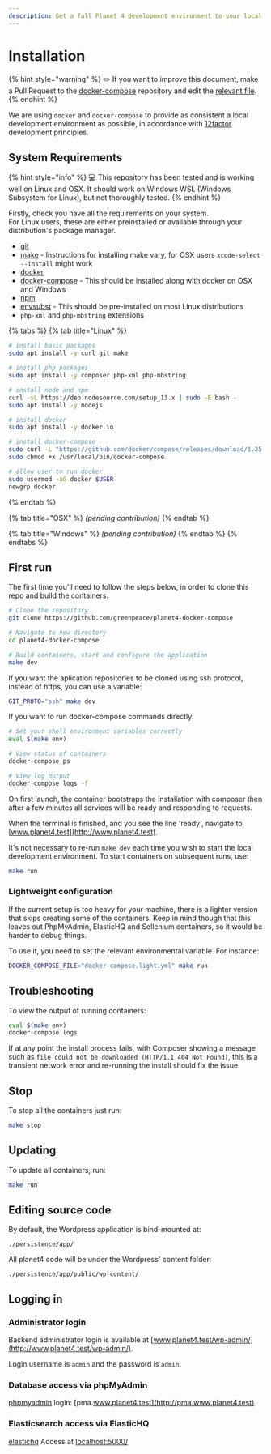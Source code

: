 ```yaml
---
description: Get a full Planet 4 development environment to your local machine
---
```


# Installation

{% hint style="warning" %}
✏️ If you want to improve this document, make a Pull Request to the [docker-compose](https://github.com/greenpeace/planet4-docker-compose) repository and edit the [relevant file](https://github.com/greenpeace/planet4-docker-compose/blob/master/docs/installation.md).
{% endhint %}

We are using `docker` and `docker-compose` to provide as consistent a local development environment as possible, in accordance with [12factor](https://12factor.net/) development principles.

## System Requirements

{% hint style="info" %}
💻 This repository has been tested and is working well on Linux and OSX. It should work on Windows WSL (Windows Subsystem for Linux), but not thoroughly tested.
{% endhint %}

Firstly, check you have all the requirements on your system.\
For Linux users, these are either preinstalled or available through your distribution's package manager.

- [git](https://www.git-scm.com/downloads)
- [make](https://www.gnu.org/software/make/) - Instructions for installing make vary, for OSX users `xcode-select --install` might work
- [docker](https://docs.docker.com/engine/installation/)
- [docker-compose](https://github.com/docker/compose/releases) - This should be installed along with docker on OSX and Windows
- [npm](https://www.npmjs.com/)
- [envsubst](https://stackoverflow.com/questions/23620827/envsubst-command-not-found-on-mac-os-x-10-8/23622446#23622446) - This should be pre-installed on most Linux distributions
- `php-xml` and `php-mbstring` extensions

{% tabs %}
{% tab title="Linux" %}
```bash
# install basic packages
sudo apt install -y curl git make

# install php packages
sudo apt install -y composer php-xml php-mbstring

# install node and npm
curl -sL https://deb.nodesource.com/setup_13.x | sudo -E bash -
sudo apt install -y nodejs

# install docker
sudo apt install -y docker.io

# install docker-compose
sudo curl -L "https://github.com/docker/compose/releases/download/1.25.4/docker-compose-$(uname -s)-$(uname -m)" -o /usr/local/bin/docker-compose
sudo chmod +x /usr/local/bin/docker-compose

# allow user to run docker
sudo usermod -aG docker $USER
newgrp docker
```
{% endtab %}

{% tab title="OSX" %}
_\(pending contribution\)_
{% endtab %}

{% tab title="Windows" %}
_\(pending contribution\)_
{% endtab %}
{% endtabs %}

## First run

The first time you'll need to follow the steps below, in order to clone this repo and build the containers.

```bash
# Clone the repository
git clone https://github.com/greenpeace/planet4-docker-compose

# Navigate to new directory
cd planet4-docker-compose

# Build containers, start and configure the application
make dev
```

If you want the aplication repositories to be cloned using ssh protocol, instead of https, you can use a variable:

```bash
GIT_PROTO="ssh" make dev
```

If you want to run docker-compose commands directly:

```bash
# Set your shell environment variables correctly
eval $(make env)

# View status of containers
docker-compose ps

# View log output
docker-compose logs -f
```

On first launch, the container bootstraps the installation with composer then after a few minutes all services will be ready and responding to requests.

When the terminal is finished, and you see the line 'ready', navigate to [www.planet4.test](http://www.planet4.test).

It's not necessary to re-run `make dev` each time you wish to start the local development environment. To start containers on subsequent runs, use:

```bash
make run
```

### Lightweight configuration

If the current setup is too heavy for your machine, there is a lighter version that skips creating some of the containers. Keep in mind though that this leaves out PhpMyAdmin, ElasticHQ and Sellenium containers, so it would be harder to debug things.

To use it, you need to set the relevant environmental variable. For instance:

```bash
DOCKER_COMPOSE_FILE="docker-compose.light.yml" make run
```

## Troubleshooting

To view the output of running containers:

```bash
eval $(make env)
docker-compose logs
```

If at any point the install process fails, with Composer showing a message such as `file could not be downloaded (HTTP/1.1 404 Not Found)`, this is a transient network error and re-running the install should fix the issue.

## Stop

To stop all the containers just run:

```bash
make stop
```

## Updating

To update all containers, run:

```bash
make run
```

## Editing source code

By default, the Wordpress application is bind-mounted at:

`./persistence/app/`

All planet4 code will be under the Wordpress' content folder:

`./persistence/app/public/wp-content/`

## Logging in

### Administrator login

Backend administrator login is available at [www.planet4.test/wp-admin/](http://www.planet4.test/wp-admin/).

Login username is `admin` and the password is `admin`.

### Database access via phpMyAdmin

[phpmyadmin](https://hub.docker.com/r/phpmyadmin/phpmyadmin/) login: [pma.www.planet4.test](http://pma.www.planet4.test)

### Elasticsearch access via ElasticHQ

[elastichq](https://hub.docker.com/r/elastichq/elasticsearch-hq/) Access at [localhost:5000/](http://localhost:5000/)
